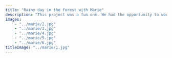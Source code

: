 ```yaml
---
title: "Rainy day in the forest with Marie"
description: "This project was a fun one. We had the opportunity to work with a couple of friends who wanted to capture their love for each other in a photo shoot. We had a great time and the photos turned out great."
images: 
    - "../marie/2.jpg"
    - "../marie/3.jpg"
    - "../marie/4.jpg"
    - "../marie/5.jpg"
    - "../marie/6.jpg"
titleImage: "../marie/1.jpg"
---
```

